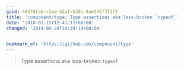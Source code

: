 ```yaml
---
guid: 483f0fab-c2ae-42a1-b36c-8ae245f772f2
title: 'component/type: Type assertions aka less-broken `typeof`'
date: '2018-01-15T12:41:17+00:00'
changed: '2019-09-24T14:34:14+00:00'


bookmark_of: 'https://github.com/component/type'
---
```



> Type assertions aka less-broken `typeof`
